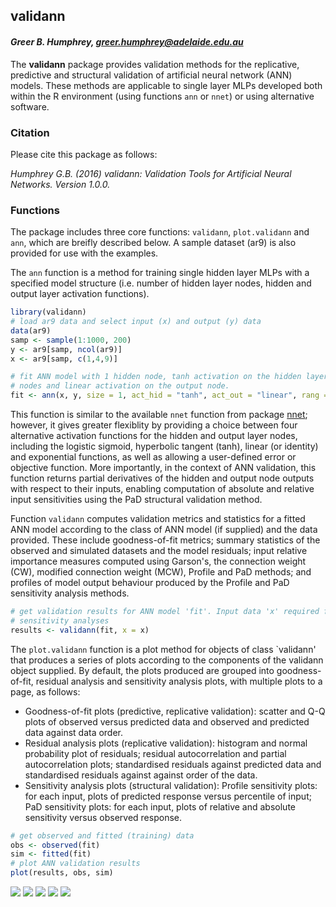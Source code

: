validann
--------

#### *Greer B. Humphrey, <greer.humphrey@adelaide.edu.au>*

The **validann** package provides validation methods for the replicative, predictive and structural validation of artificial neural network (ANN) models. These methods are applicable to single layer MLPs developed both within the R environment (using functions `ann` or `nnet`) or using alternative software.

### Citation

Please cite this package as follows:

*Humphrey G.B. (2016) validann: Validation Tools for Artificial Neural Networks. Version 1.0.0.*

### Functions

The package includes three core functions: `validann`, `plot.validann` and `ann`, which are breifly described below. A sample dataset (ar9) is also provided for use with the examples.

The `ann` function is a method for training single hidden layer MLPs with a specified model structure (i.e. number of hidden layer nodes, hidden and output layer activation functions).

``` r
library(validann)
# load ar9 data and select input (x) and output (y) data
data(ar9)
samp <- sample(1:1000, 200)
y <- ar9[samp, ncol(ar9)]
x <- ar9[samp, c(1,4,9)]

# fit ANN model with 1 hidden node, tanh activation on the hidden layer
# nodes and linear activation on the output node.
fit <- ann(x, y, size = 1, act_hid = "tanh", act_out = "linear", rang = 0.1)
```

This function is similar to the available `nnet` function from package [nnet](https://cran.r-project.org/web/packages/nnet/index.html); however, it gives greater flexiblity by providing a choice between four alternative activation functions for the hidden and output layer nodes, including the logistic sigmoid, hyperbolic tangent (tanh), linear (or identity) and exponential functions, as well as allowing a user-defined error or objective function. More importantly, in the context of ANN validation, this function returns partial derivatives of the hidden and output node outputs with respect to their inputs, enabling computation of absolute and relative input sensitivities using the PaD structural validation method.

Function `validann` computes validation metrics and statistics for a fitted ANN model according to the class of ANN model (if supplied) and the data provided. These include goodness-of-fit metrics; summary statistics of the observed and simulated datasets and the model residuals; input relative importance measures computed using Garson's, the connection weight (CW), modified connection weight (MCW), Profile and PaD methods; and profiles of model output behaviour produced by the Profile and PaD sensitivity analysis methods.

``` r
# get validation results for ANN model 'fit'. Input data 'x' required for 
# sensitivity analyses
results <- validann(fit, x = x)
```

The `plot.validann` function is a plot method for objects of class \`validann' that produces a series of plots according to the components of the validann object supplied. By default, the plots produced are grouped into goodness-of-fit, residual analysis and sensitivity analysis plots, with multiple plots to a page, as follows:

-   Goodness-of-fit plots (predictive, replicative validation): scatter and Q-Q plots of observed versus predicted data and observed and predicted data against data order.
-   Residual analysis plots (replicative validation): histogram and normal probability plot of residuals; residual autocorrelation and partial autocorrelation plots; standardised residuals against predicted data and standardised residuals against against order of the data.
-   Sensitivity analysis plots (structural validation): Profile sensitivity plots: for each input, plots of predicted response versus percentile of input; PaD sensitivity plots: for each input, plots of relative and absolute sensitivity versus observed response.

``` r
# get observed and fitted (training) data
obs <- observed(fit)
sim <- fitted(fit)
# plot ANN validation results
plot(results, obs, sim)
```

![](README_files/figure-markdown_github/unnamed-chunk-4-1.png) ![](README_files/figure-markdown_github/unnamed-chunk-4-2.png) ![](README_files/figure-markdown_github/unnamed-chunk-4-3.png) ![](README_files/figure-markdown_github/unnamed-chunk-4-4.png) ![](README_files/figure-markdown_github/unnamed-chunk-4-5.png)
